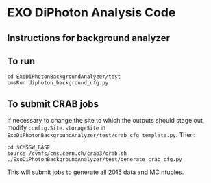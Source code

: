 # EXO DiPhoton Analysis Code

## Instructions for background analyzer

## To run

```
cd ExoDiPhotonBackgroundAnalyzer/test  
cmsRun diphoton_background_cfg.py
```

## To submit CRAB jobs

If necessary to change the site to which the outputs should stage out, modify `config.Site.storageSite` in `ExoDiPhotonBackgroundAnalyzer/test/crab_cfg_template.py`. Then:

```
cd $CMSSW_BASE
source /cvmfs/cms.cern.ch/crab3/crab.sh
./ExoDiPhotonBackgroundAnalyzer/test/generate_crab_cfg.py
```

This will submit jobs to generate all 2015 data and MC ntuples.
